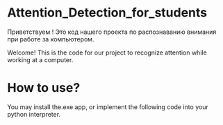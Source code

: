 # Attention_Detection_for_students


Приветствуем !
Это код нашего проекта по распознаванию внимания при работе за компьютером.


Welcome!
This is the code for our project to recognize attention while working at a computer.


# How to use?

You may install the.exe app, or implement the following code into your python interpreter.